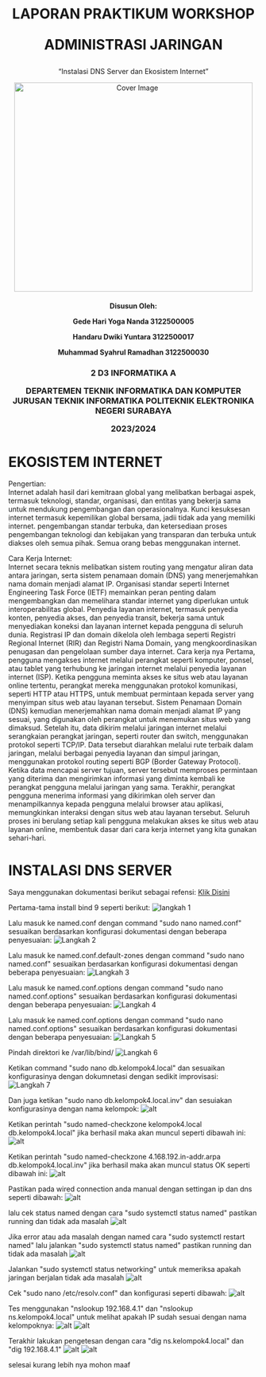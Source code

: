 <h1 align="center">
LAPORAN PRAKTIKUM WORKSHOP

**ADMINISTRASI JARINGAN**

</h1>
<p align="center">
“Instalasi DNS Server dan Ekosistem Internet”
</p>

<p align="center">
    <img src="img/covernobg.png" alt="Cover Image" width="480" height="420">
</p>

<h4 align="center">

Disusun Oleh:

**Gede Hari Yoga Nanda  					3122500005**

**Handaru Dwiki Yuntara     				3122500017**

**Muhammad Syahrul Ramadhan				3122500030**

</h4>

<h3 align="center">

2 D3 INFORMATIKA A

DEPARTEMEN TEKNIK INFORMATIKA DAN KOMPUTER JURUSAN TEKNIK INFORMATIKA
POLITEKNIK ELEKTRONIKA NEGERI SURABAYA

2023/2024

</h3>


# EKOSISTEM INTERNET

Pengertian: <br>
Internet adalah hasil dari kemitraan global yang melibatkan berbagai aspek, termasuk teknologi, standar, organisasi, dan entitas yang bekerja sama untuk mendukung pengembangan dan operasionalnya. Kunci kesuksesan internet termasuk kepemilikan global bersama, jadii tidak ada yang memiliki internet.    pengembangan standar terbuka, dan ketersediaan proses pengembangan teknologi dan kebijakan yang transparan dan terbuka untuk diakses oleh semua pihak. Semua orang bebas menggunakan internet.

Cara Kerja Internet: <br>
Internet secara teknis melibatkan sistem routing yang mengatur aliran data antara jaringan, serta sistem penamaan domain (DNS) yang menerjemahkan nama domain menjadi alamat IP. Organisasi standar seperti Internet Engineering Task Force (IETF) memainkan peran penting dalam mengembangkan dan memelihara standar internet yang diperlukan untuk interoperabilitas global. Penyedia layanan internet, termasuk penyedia konten, penyedia akses, dan penyedia transit, bekerja sama untuk menyediakan koneksi dan layanan internet kepada pengguna di seluruh dunia. Registrasi IP dan domain dikelola oleh lembaga seperti Registri Regional Internet (RIR) dan Registri Nama Domain, yang mengkoordinasikan penugasan dan pengelolaan sumber daya internet. Cara kerja nya Pertama, pengguna mengakses internet melalui perangkat seperti komputer, ponsel, atau tablet yang terhubung ke jaringan internet melalui penyedia layanan internet (ISP). Ketika pengguna meminta akses ke situs web atau layanan online tertentu, perangkat mereka menggunakan protokol komunikasi, seperti HTTP atau HTTPS, untuk membuat permintaan kepada server yang menyimpan situs web atau layanan tersebut. Sistem Penamaan Domain (DNS) kemudian menerjemahkan nama domain menjadi alamat IP yang sesuai, yang digunakan oleh perangkat untuk menemukan situs web yang dimaksud. Setelah itu, data dikirim melalui jaringan internet melalui serangkaian perangkat jaringan, seperti router dan switch, menggunakan protokol seperti TCP/IP. Data tersebut diarahkan melalui rute terbaik dalam jaringan, melalui berbagai penyedia layanan dan simpul jaringan, menggunakan protokol routing seperti BGP (Border Gateway Protocol). Ketika data mencapai server tujuan, server tersebut memproses permintaan yang diterima dan mengirimkan informasi yang diminta kembali ke perangkat pengguna melalui jaringan yang sama. Terakhir, perangkat pengguna menerima informasi yang dikirimkan oleh server dan menampilkannya kepada pengguna melalui browser atau aplikasi, memungkinkan interaksi dengan situs web atau layanan tersebut. Seluruh proses ini berulang setiap kali pengguna melakukan akses ke situs web atau layanan online, membentuk dasar dari cara kerja internet yang kita gunakan sehari-hari.



# INSTALASI DNS SERVER

Saya menggunakan dokumentasi berikut sebagai refensi:
[Klik Disini](https://wiki.debian.org/Bind9#Debian_Bookworm)

Pertama-tama install bind 9 seperti berikut:
![langkah 1](img\tugas3-41.png)

Lalu masuk ke named.conf dengan command "sudo nano named.conf" sesuaikan berdasarkan konfigurasi dokumentasi dengan beberapa penyesuaian:
![Langkah 2](img\tugas3-42.png)

Lalu masuk ke named.conf.default-zones dengan command "sudo nano named.conf" sesuaikan berdasarkan konfigurasi dokumentasi dengan beberapa penyesuaian:
![Langkah 3](img\tugas3-43.png)


Lalu masuk ke named.conf.options dengan command "sudo nano named.conf.options" sesuaikan berdasarkan konfigurasi dokumentasi dengan beberapa penyesuaian:
![Langkah 4](img\tugas3-44.png)

Lalu masuk ke named.conf.options dengan command "sudo nano named.conf.options" sesuaikan berdasarkan konfigurasi dokumentasi dengan beberapa penyesuaian:
![Langkah 5](img\tugas3-45.png)

Pindah direktori ke /var/lib/bind/
![Langkah 6](img\tugas3-46.png)

Ketikan command "sudo nano db.kelompok4.local" dan sesuaikan konfigurasinya dengan dokumnetasi dengan sedikit improvisasi:
![Langkah 7](img\tugas3-47.png)

Dan juga ketikan "sudo nano db.kelompok4.local.inv" dan sesuiakan konfigurasinya dengan nama kelompok:
![alt](img\tugas3-48.png)

Ketikan perintah "sudo named-checkzone kelompok4.local db.kelompok4.local" jika berhasil maka akan muncul seperti dibawah ini:
![alt](img\tugas3-49.png)

Ketikan perintah "sudo named-checkzone 4.168.192.in-addr.arpa db.kelompok4.local.inv" jika berhasil maka akan muncul status OK seperti dibawah ini:
![alt](img\tugas3-50.png)

Pastikan pada wired connection anda manual dengan settingan ip dan dns seperti dibawah:
![alt](img\tugas3-52.png)


lalu cek status named dengan cara "sudo systemctl status named" pastikan running dan tidak ada masalah
![alt](img\tugas3-51.png)

Jika error atau ada masalah dengan named cara "sudo systemctl restart named" lalu jalankan "sudo systemctl status named" pastikan running dan tidak ada masalah
![alt](img\tugas3-53.png)

Jalankan "sudo systemctl status networking" untuk memeriksa apakah jaringan berjalan tidak ada masalah
![alt](img\tugas3-54.png)

Cek "sudo nano /etc/resolv.conf" dan konfigurasi seperti dibawah:
![alt](img\tugas3-55.png)

Tes menggunakan "nslookup 192.168.4.1" dan "nslookup ns.kelompok4.local" untuk melihat apakah IP sudah sesuai dengan nama kelompoknya:
![alt](img\tugas3-56.png)
![alt](img\tugas3-57.png)

Terakhir lakukan pengetesan dengan cara "dig ns.kelompok4.local" dan "dig 192.168.4.1"
![alt](img\tugas3-58.png)
![alt](img\tugas3-59.png)

selesai kurang lebih nya mohon maaf



